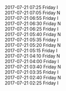2017-07-21 07:25 Friday  I  
2017-07-21 07:05 Friday  N  
2017-07-21 06:55 Friday  I  
2017-07-21 06:30 Friday  N  
2017-07-21 06:25 Friday  I  
2017-07-21 05:40 Friday  N  
2017-07-21 05:35 Friday  I  
2017-07-21 05:20 Friday  N  
2017-07-21 05:15 Friday  I  
2017-07-21 04:10 Friday  N  
2017-07-21 04:00 Friday  I  
2017-07-21 03:40 Friday  N  
2017-07-21 03:35 Friday  I  
2017-07-21 02:40 Friday  N  
2017-07-21 02:25 Friday  I  
